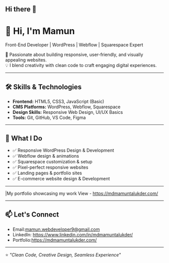 ## Hi there 👋

# 👋 Hi, I'm Mamun  

Front-End Developer | WordPress | Webflow | Squarespace Expert

🚀 Passionate about building responsive, user-friendly, and visually appealing websites.  
💡 I blend creativity with clean code to craft engaging digital experiences.  

---

## 🛠 Skills & Technologies  
- **Frontend:** HTML5, CSS3, JavaScript (Basic)  
- **CMS Platforms:** WordPress, Webflow, Squarespace  
- **Design Skills:** Responsive Web Design, UI/UX Basics  
- **Tools:** Git, GitHub, VS Code, Figma  

---

## 💼 What I Do  
- ✅ Responsive WordPress Design & Development
- ✅ Webflow design & animations  
- ✅ Squarespace customization & setup  
- ✅ Pixel-perfect responsive websites  
- ✅ Landing pages & portfolio sites
- ✅ E-commerce website design & Development

---


|My portfolio showcasing my work  View - https://mdmamuntalukder.com/


---

## 📫 Let's Connect  
- Email:mamun.webdeveloper9@gmail.com
- LinkedIn: https://www.linkedin.com/in/mdmamuntalukder/
- Portfolio:https://mdmamuntalukder.com/

---

⭐ _"Clean Code, Creative Design, Seamless Experience"_  

